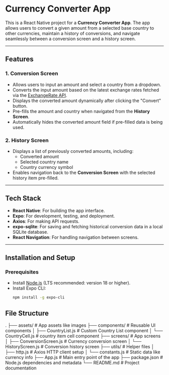 # Currency Converter App

This is a React Native project for a **Currency Converter App**. The app allows users to convert a given amount from a selected base country to other currencies, maintain a history of conversions, and navigate seamlessly between a conversion screen and a history screen.

---

## Features

### 1. Conversion Screen
- Allows users to input an amount and select a country from a dropdown.
- Converts the input amount based on the latest exchange rates fetched via the [ExchangeRate API](https://www.exchangerate-api.com/).
- Displays the converted amount dynamically after clicking the "Convert" button.
- Pre-fills the amount and country when navigated from the **History Screen**.
- Automatically hides the converted amount field if pre-filled data is being used.

### 2. History Screen
- Displays a list of previously converted amounts, including:
  - Converted amount
  - Selected country name
  - Country currency symbol
- Enables navigation back to the **Conversion Screen** with the selected history item pre-filled.

---

## Tech Stack
- **React Native**: For building the app interface.
- **Expo**: For development, testing, and deployment.
- **Axios**: For making API requests.
- **expo-sqlite**: For saving and fetching historical conversion data in a local SQLite database.
- **React Navigation**: For handling navigation between screens.

---

## Installation and Setup

### Prerequisites
- Install [Node.js](https://nodejs.org/) (LTS recommended: version 18 or higher).
- Install Expo CLI:
  ```bash
  npm install -g expo-cli

## File Structure
.
├── assets/                     # App assets like images
├── components/                 # Reusable UI components
│   ├── CountryList.js         # Custom Country List component
│   └── CountryCell.js          # country item cell component
├── screens/                    # App screens
│   ├── ConversionScreen.js     # Currency conversion screen
│   └── HistoryScreen.js        # Conversion history screen
├── utils/                      # Helper files
│   ├── http.js                 # Axios HTTP client setup
│   └── constants.js            # Static data like currency info
├── App.js                      # Main entry point of the app
├── package.json                # Node.js dependencies and metadata
└── README.md                   # Project documentation
